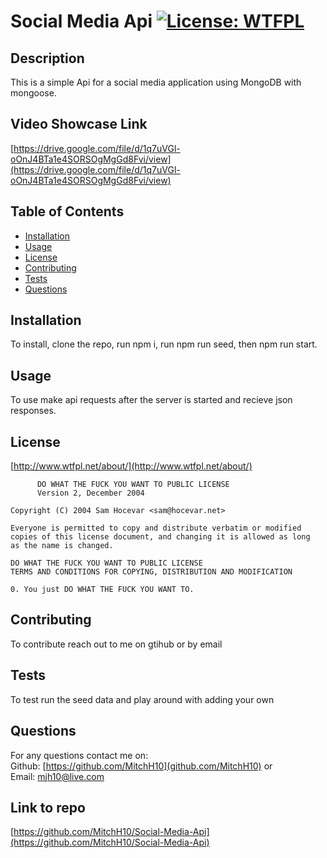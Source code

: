 # Social Media Api [![License: WTFPL](https://img.shields.io/badge/License-WTFPL-brightgreen.svg)](http://www.wtfpl.net/about/)

## Description
This is a simple Api for a social media application using MongoDB with mongoose.

## Video Showcase Link
[https://drive.google.com/file/d/1q7uVGl-oOnJ4BTa1e4SORSOgMgGd8Fvi/view](https://drive.google.com/file/d/1q7uVGl-oOnJ4BTa1e4SORSOgMgGd8Fvi/view)

## Table of Contents
- [Installation](#installation)
- [Usage](#usage)
- [License](#license)
- [Contributing](#contributing)
- [Tests](#tests)
- [Questions](#questions)

## Installation
To install, clone the repo, run npm i, run npm run seed, then npm run start.

## Usage
To use make api requests after the server is started and recieve json responses.

## License
[http://www.wtfpl.net/about/](http://www.wtfpl.net/about/) <br />
~~~
      DO WHAT THE FUCK YOU WANT TO PUBLIC LICENSE 
      Version 2, December 2004 

Copyright (C) 2004 Sam Hocevar <sam@hocevar.net> 

Everyone is permitted to copy and distribute verbatim or modified 
copies of this license document, and changing it is allowed as long 
as the name is changed. 

DO WHAT THE FUCK YOU WANT TO PUBLIC LICENSE 
TERMS AND CONDITIONS FOR COPYING, DISTRIBUTION AND MODIFICATION 

0. You just DO WHAT THE FUCK YOU WANT TO.
~~~

## Contributing
To contribute reach out to me on gtihub or by email

## Tests
To test run the seed data and play around with adding your own

## Questions
For any questions contact me on: <br />
Github: [https://github.com/MitchH10](github.com/MitchH10) or <br />
Email: [mjh10@live.com](mjh10@live.com)

## Link to repo
[https://github.com/MitchH10/Social-Media-Api](https://github.com/MitchH10/Social-Media-Api)
